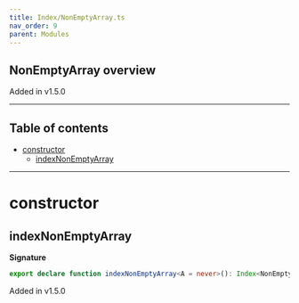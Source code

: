 ```yaml
---
title: Index/NonEmptyArray.ts
nav_order: 9
parent: Modules
---
```


## NonEmptyArray overview

Added in v1.5.0

---

<h2 class="text-delta">Table of contents</h2>

- [constructor](#constructor)
  - [indexNonEmptyArray](#indexnonemptyarray)

---

# constructor

## indexNonEmptyArray

**Signature**

```ts
export declare function indexNonEmptyArray<A = never>(): Index<NonEmptyArray<A>, number, A>
```

Added in v1.5.0

